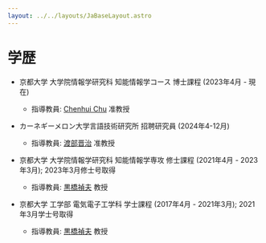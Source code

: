 ```yaml
---
layout: ../../layouts/JaBaseLayout.astro
---
```


# 学歴

- 京都大学 大学院情報学研究科 知能情報学コース 博士課程 (2023年4月 - 現在)
    - 指導教員: [Chenhui Chu](https://scholar.google.com/citations?user=6ef0qbgAAAAJ) 准教授

- カーネギーメロン大学言語技術研究所 招聘研究員 (2024年4-12月)
    - 指導教員: [渡部晋治](https://sites.google.com/view/shinjiwatanabe) 准教授

- 京都大学 大学院情報学研究科 知能情報学専攻 修士課程 (2021年4月 - 2023年3月); 2023年3月修士号取得
    - 指導教員: [黒橋禎夫](https://nlp.ist.i.kyoto-u.ac.jp/member/kuro/) 教授

- 京都大学 工学部 電気電子工学科 学士課程 (2017年4月 - 2021年3月); 2021年3月学士号取得
    - 指導教員: [黒橋禎夫](https://nlp.ist.i.kyoto-u.ac.jp/member/kuro/) 教授
